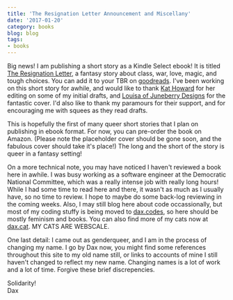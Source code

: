 ```yaml
---
title: 'The Resignation Letter Announcement and Miscellany'
date: '2017-01-20'
category: books
blog: blog
tags:
- books
---
```


Big news! I am publishing a short story as a Kindle Select ebook! It is titled [The Resignation Letter](https://www.amazon.com/dp/B01MS9NU7F/ref=sr_1_1?s=digital-text&ie=UTF8&qid=1484938920&sr=1-1), a fantasy story about class, war, love, magic, and tough choices. You can add it to your TBR on [goodreads](https://www.goodreads.com/book/show/33955963-the-resignation-letter?from_search=true). I've been working on this short story for awhile, and would like to thank [Kat Howard](http://www.kathowardbooks.com/) for her editing on some of my initial drafts, and [Louisa of Juneberry Designs](http://www.juneberrydesign.com/) for the fantastic cover. I'd also like to thank my paramours for their support, and for encouraging me with squees as they read drafts.   

This is hopefully the first of many queer short stories that I plan on publishing in ebook format. For now, you can pre-order the book on Amazon. (Please note the placeholder cover should be gone soon, and the fabulous cover should take it's place!) The long and the short of the story is queer in a fantasy setting!   

On a more technical note, you may have noticed I haven't reviewed a book here in awhile. I was busy working as a software engineer at the Democratic National Committee, which was a really intense job with really long hours! While I had some time to read here and there, it wasn't as much as I usually have, so no time to review.  I hope to maybe do some back-log reviewing in the coming weeks. Also, I may still blog here about code occassionally, but most of my coding stuffy is being moved to [dax.codes](http://dax.codes), so here should be mostly feminism and books. You can also find more of my cats now at [dax.cat](http://dax.cat). MY CATS ARE WEBSCALE.  

One last detail: I came out as genderqueer, and I am in the process of changing my name. I go by Dax now, you might find some references throughout this site to my old name still, or links to accounts of mine I still haven't changed to reflect my new name. Changing names is a lot of work and a lot of time. Forgive these brief discrepencies.  

Solidarity!  
Dax